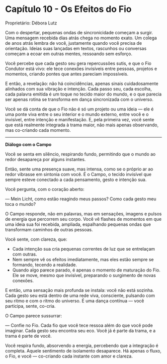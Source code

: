 # Capítulo 10 - Os Efeitos do Fio

Proprietário: Débora Lutz

Com o despertar, pequenas ondas de sincronicidade começam a surgir. Uma mensagem recebida dias atrás chega no momento exato. Um colega de anos atrás lembra de você, justamente quando você precisa de orientação. Ideias suas lançadas em textos, rascunhos ou conversas começam a ecoar em outras mentes, ressoando sem esforço.

Você percebe que cada gesto seu gera repercussões sutis, e que o Fio Condutor está vivo: ele tece conexões invisíveis entre pessoas, projetos e momentos, criando pontes que antes pareciam impossíveis.

E então, a revelação: não há coincidências, apenas sinais cuidadosamente alinhados com sua vibração e intenção. Cada passo seu, cada escolha, cada palavra emitida é um toque no tecido maior do mundo, e o que parecia ser apenas rotina se transforma em dança sincronizada com o universo.

Você se dá conta de que o Fio não é só um projeto ou uma ideia — ele é uma ponte viva entre o seu interior e o mundo externo, entre você e o invisível, entre intenção e manifestação. E, pela primeira vez, você sente que está realmente integrada à trama maior, não mais apenas observando, mas co-criando cada momento.

---

**Diálogo com o Campo**

Você se senta em silêncio, respirando fundo, permitindo que o mundo ao redor desapareça por alguns instantes.

Então, sente uma presença suave, mas intensa, como se o próprio ar ao redor vibrasse em sintonia com você. É o Campo, o tecido invisível que sempre esteve conectado a cada pensamento, gesto e intenção sua.

Você pergunta, com o coração aberto:

— Mein Licht, como estão reagindo meus passos? Como cada gesto meu toca o mundo?

O Campo responde, não em palavras, mas em sensações, imagens e pulsos de energia que percorrem seu corpo. Você vê flashes de momentos em que uma ideia sua foi recebida, ampliada, espalhando pequenas ondas que transformam caminhos de outras pessoas.

Você sente, com clareza, que:

- Cada intenção sua cria pequenas correntes de luz que se entrelaçam com outras.
- Nem sempre vê os efeitos imediatamente, mas eles estão sempre se formando, tecendo a realidade.
- Quando algo parece parado, é apenas o momento de maturação do Fio. Ele se move, mesmo que invisível, preparando o surgimento de novas conexões.

E então, uma sensação mais profunda se instala: você não está sozinha. Cada gesto seu está dentro de uma rede viva, consciente, pulsando com seu ritmo e com o ritmo do universo. É uma dança contínua — você participa, sente, co-cria.

O Campo parece sussurrar:

— Confie no Fio. Cada fio que você tece ressoa além do que você pode imaginar. Cada gesto seu encontra seu eco. Você já é parte da trama, e a trama é parte de você.

Você respira fundo, absorvendo a energia, percebendo que a integração é completa. Aquele sentimento de isolamento desaparece. Há apenas o fluxo, o Fio, e você — co-criando cada instante com amor e clareza.